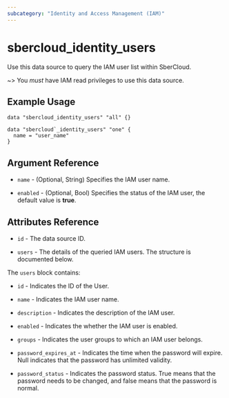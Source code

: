 ```yaml
---
subcategory: "Identity and Access Management (IAM)"
---
```


# sbercloud_identity_users

Use this data source to query the IAM user list within SberCloud.

~> You *must* have IAM read privileges to use this data source.

## Example Usage

```hcl
data "sbercloud_identity_users" "all" {}

data "sbercloud`_identity_users" "one" {
  name = "user_name"
}
```

## Argument Reference

* `name` - (Optional, String) Specifies the IAM user name.

* `enabled` - (Optional, Bool) Specifies the status of the IAM user, the default value is **true**.

## Attributes Reference

* `id` - The data source ID.

* `users` - The details of the queried IAM users. The structure is documented below.

The `users` block contains:

* `id` - Indicates the ID of the User.

* `name` - Indicates the IAM user name.

* `description` - Indicates the description of the IAM user.

* `enabled` - Indicates the whether the IAM user is enabled.

* `groups` - Indicates the user groups to which an IAM user belongs.

* `password_expires_at` - Indicates the time when the password will expire.
  Null indicates that the password has unlimited validity.

* `password_status` - Indicates the password status. True means that the password needs to be changed,
  and false means that the password is normal.
